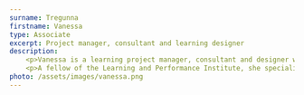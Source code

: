 ```yaml
---
surname: Tregunna
firstname: Vanessa
type: Associate
excerpt: Project manager, consultant and learning designer
description: 
    <p>Vanessa is a learning project manager, consultant and designer with experience of a wide variety of industry sectors and projects.</p>
    <p>A fellow of the Learning and Performance Institute, she specialises in helping clients to make best use of their systems, processes and tools by embedding new technology and ways of working into their organisations.</p>
photo: /assets/images/vanessa.png
---
```

